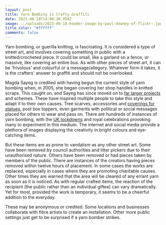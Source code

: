 ```yaml
---
layout: post
title: Yarn Bombing is Crafty Graffiti
date: 2023-08-18T14:00:10.950Z
image: ../uploads/2023-08-18-header-image-by-paul-downey-of-flickr-.jpg
title_color: "#ffffff"
comments: false
---
```

Y﻿arn bombing, or guerilla knitting, is fascinating. It is considered a type of street art, and involves covering something in public with a knitted/crocheted piece. It could be small, like a garland on a fence, or massive, like covering an entire bus. As with other pieces of street art, it can be 'frivolous' and colourful or a message/allegory. Whatever form it takes, it is the crafters' answer to graffiti and should not be overlooked.

M﻿agda Sayeg is credited with having begun the current style of yarn bombing when, in 2005, she began covering her shop handles in knitted scraps. This caught on, and Sayeg has since moved on to [far larger projects](https://www.ted.com/talks/magda_sayeg_how_yarn_bombing_grew_into_a_worldwide_movement) and schemes. These have inspired multiple people to take this style and adapt it to their own causes. Tree scarves, accessories and [coverings for statues](https://www.nytimes.com/2011/05/19/fashion/creating-graffiti-with-yarn.html), post box toppers, even garments with political or social messages placed for others to wear and pass on.  There are hundreds of instances of yarn bombing, with the [UK lockdowns](https://www.shropshirestar.com/news/viral-news/2021/06/04/book-celebrates-uk-yarn-bombing-craze-through-lockdown/) and royal celebrations provoking many to experiment in this medium. The internet and social media provide a plethora of images displaying the creativity in bright colours and eye-catching items.

B﻿ut these items are as prone to vandalism as any other street art. Some have been removed by council authorities and litter pickers due to their unauthorised nature. Others have been removed or had pieces taken by members of the public. There are instances of the creators having pieces removed within twelve hours of placement. In some cases the works are replaced, especially in cases where they are promoting charitable causes. Other times they are warned that the area will be cleared of any errant yarn as soon as it is noticed. As with regular crafted items, the reaction of the recipient (the public rather than an individual giftee) can vary dramatically. Yet for most, provided the work is temporary, it seems to be a cheerful addition to the everyday.

T﻿hese may be anonymous or credited. Some locations and businesses collaborate with fibre artists to create an installation. Other more public settings just get to be surprised if a yarn bomber strikes.